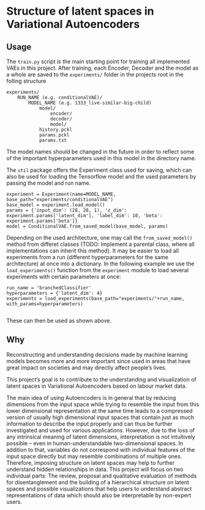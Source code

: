# Structure of latent spaces in Variational Autoencoders
## Usage

The ```train.py``` script is the main starting point for training all implemented VAEs in this project. After 
training, each Encoder, Decoder and the model as a whole are saved to the ```experiments/``` folder in the 
projects root in the folling structure

```
experiments/
    RUN_NAME (e.g. conditionalVAE)/
        MODEL_NAME (e.g. 1333_live-similar-big-child)
            model/
                encoder/
                decoder/
                model/
            history.pckl
            params.pckl
            params.txt
```

The model names should be changed in the future in order to reflect some of the important hyperparameters used in this model in the directory name. 

The ```util``` package offers the Experiment class used for saving, which can also be used for loading the Tensorflow model and the used parameters 
by passing the model and run name.

```
experiment = Experiment(name=MODEL_NAME, base_path="experiments/conditionalVAE")        
base_model = experiment.load_model()
params = {'input_dim': (28, 28, 1), 'z_dim': experiment.params['latent_dim'], 'label_dim': 10, 'beta': experiment.params['beta']}            
model = ConditionalVAE.from_saved_model(base_model, params)
```

Depending on the used architecture, one may call the ```from_saved_model()``` method from differet classes (TODO: Implement a parental class, where all implementations can inherit this method). 
It may be easier to load all experiments from a run (different hyperparameters for the same architecture) at once into a dictionary. 
In the following example we use the ```load_experiments()``` function from the ```experiment``` module to load several experiments with certain parameters at once: 

```
run_name = 'branchedClassifier'
hyperparameters = {'latent_dim': 4}
experiments = load_experiments(base_path="experiments/"+run_name, with_params=hyperparameters)
 
```

These can then be used as shown above.

## Why

Reconstructing and understanding decisions made by machine learning models becomes more and more
important since used in areas that have great impact on societies and may directly affect people’s lives.

This project’s goal is to contribute to the understanding and visualization of latent spaces in Variational
Autoencoders based on labour market data. 

The main idea of using Autoencoders is in general that by
reducing dimensions from the input space while trying to resemble the input from this lower dimensional
representation at the same time leads to a compressed version of usually high dimensional input spaces that
contain just as much information to describe the input properly and can thus be further investigated and
used for various applications. 
However, due to the loss of any intrinsical meaning of latent dimensions,
interpretation is not intuitively possible – even in human-understandable two-dimensional spaces. In
addition to that, variables do not correspond with individual features of the input space directly but
may resemble combinations of multiple ones. 
Therefore, imposing structure on latent spaces may help
to further understand hidden relationships in data. This project will focus on two individual parts:
The review, proposal and qualitative evaluation of methods for disentanglement and the building of a
hierarchical structure on latent spaces and possible visualizations that help users to understand abstract
representations of data which should also be interpretable by non-expert users.


